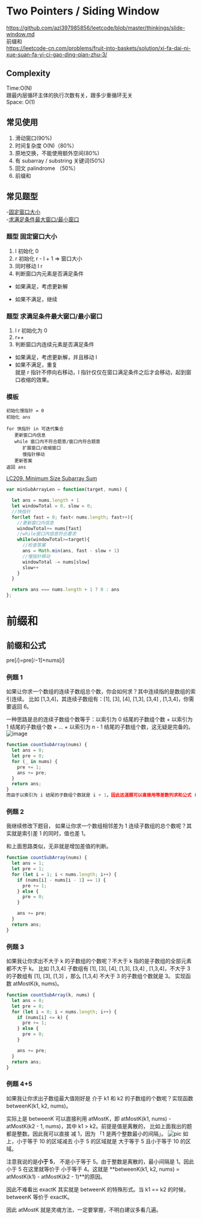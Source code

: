# Two Pointers / Siding Window

https://github.com/azl397985856/leetcode/blob/master/thinkings/slide-window.md  
前缀和  
https://leetcode-cn.com/problems/fruit-into-baskets/solution/xi-fa-dai-ni-xue-suan-fa-yi-ci-gao-ding-qian-zhu-3/

## Complexity

Time:O(N)  
跟最内层循环主体的执行次数有关，跟多少重循环无关  
Space: O(1)

## 常见使用

1. 滑动窗口(90%)
2. 时间复杂度 O(N)（80%）
3. 原地交换，不能使用额外空间(80%)
4. 有 subarray / substring 关键词(50%)
5. 回文 palindrome （50%）
6. 前缀和

## 常见题型

-[固定窗口大小](#题型-固定窗口大小)  
-[求满足条件最大窗口/最小窗口](#题型-求满足条件最大窗口/最小窗口)

### 题型 固定窗口大小

1. l 初始化 0
2. r 初始化 r - l + 1 => 窗口大小
3. 同时移动 l r
4. 判断窗口内元素是否满足条件

- 如果满足，考虑更新解

- 如果不满足，继续

### 题型 求满足条件最大窗口/最小窗口

1. l r 初始化为 0
2. r++
3. 判断窗口内连续元素是否满足条件

- 如果满足，考虑更新解，并且移动 l
- 如果不满足，重复  
  就是 r 指针不停向右移动，l 指针仅仅在窗口满足条件之后才会移动，起到窗口收缩的效果。

### 模板

```
初始化慢指针 = 0
初始化 ans

for 快指针 in 可迭代集合
   更新窗口内信息
   while 窗口内不符合题意/窗口内符合题意
      扩展窗口/收缩窗口
      慢指针移动
   更新答案
返回 ans
```

[LC209. Minimum Size Subarray Sum](https://leetcode-cn.com/problems/minimum-size-subarray-sum/)

```JavaScript
var minSubArrayLen = function(target, nums) {

  let ans = nums.length + 1
  let windowTotal = 0, slow = 0;
  //快指针
  for(let fast = 0; fast< nums.length; fast++){
    //更新窗口内信息
    windowTotal+= nums[fast]
    //while窗口内信息符合要求
    while(windowTotal>=target){
      //检查答案
      ans = Math.min(ans, fast - slow + 1)
      //慢指针移动
      windowTotal -= nums[slow]
      slow++
    }
  }

  return ans === nums.length + 1 ? 0 : ans
};
```

# 前缀和

## 前缀和公式

pre[𝑖]=pre[𝑖−1]+nums[𝑖]

### 例题 1

如果让你求一个数组的连续子数组总个数，你会如何求？其中连续指的是数组的索引连续。 比如 [1,3,4]，其连续子数组有：[1], [3], [4], [1,3], [3,4] , [1,3,4]，你需要返回 6。

一种思路是总的连续子数组个数等于：以索引为 0 结尾的子数组个数 + 以索引为 1 结尾的子数组个数 + ... + 以索引为 n - 1 结尾的子数组个数，这无疑是完备的。
![image](!https://pic.leetcode-cn.com/1601445881-ZCdAdB-007S8ZIlly1gj6m27kgbsj306u06gt8u.jpg)

```JavaScript
function countSubArray(nums) {
  let ans = 0;
  let pre = 0;
  for (_ in nums) {
    pre += 1;
    ans += pre;
  }
  return ans;
}
而由于以索引为 i 结尾的子数组个数就是 i + 1，因此这道题可以直接用等差数列求和公式 (1 + n) * n / 2，其中 n 数组长度。
```

### 例题 2

我继续修改下题目， 如果让你求一个数组相邻差为 1 连续子数组的总个数呢？其实就是索引差 1 的同时，值也差 1。

和上面思路类似，无非就是增加差值的判断。

```JavaScript
function countSubArray(nums) {
  let ans = 1;
  let pre = 1;
  for (let i = 1; i < nums.length; i++) {
    if (nums[i] - nums[i - 1] == 1) {
      pre += 1;
    } else {
      pre = 0;
    }

    ans += pre;
  }
  return ans;
}
```

### 例题 3

如果我让你求出不大于 k 的子数组的个数呢？不大于 k 指的是子数组的全部元素都不大于 k。 比如 [1,3,4] 子数组有 [1], [3], [4], [1,3], [3,4] , [1,3,4]，不大于 3 的子数组有 [1], [3], [1,3] ，那么 [1,3,4] 不大于 3 的子数组个数就是 3。 实现函数 atMostK(k, nums)。

```JavaScript
function countSubArray(k, nums) {
  let ans = 0;
  let pre = 0;
  for (let i = 0; i < nums.length; i++) {
    if (nums[i] <= k) {
      pre += 1;
    } else {
      pre = 0;
    }

    ans += pre;
  }
  return ans;
}

```

### 例题 4+5

如果我让你求出子数组最大值刚好是 介于 k1 和 k2 的子数组的个数呢？实现函数 betweenK(k1, k2, nums)。

实际上是 betweenK 可以直接利用 atMostK，即 atMostK(k1, nums) - atMostK(k2 - 1, nums)，其中 k1 > k2。前提是值是离散的， 比如上面我出的题都是整数。因此我可以直接 减 1，因为 「1 是两个整数最小的间隔」。
![pic](!https://mmbiz.qpic.cn/mmbiz_jpg/liaT5dytkaTfA9bBFIfOuOx0XicUIiauv7JkTgKUicV8XuBMqicPwia26Mcbn7x2x9PWpolPDtQwicOTicpfYhFyEjwTVA/640?wx_fmt=jpeg&tp=webp&wxfrom=5&wx_lazy=1&wx_co=1)
如上，小于等于 10 的区域减去 小于 5 的区域就是 大于等于 5 且小于等于 10 的区域。

注意我说的是**小于 5**， 不是小于等于 5。由于整数是离散的，最小间隔是 1。因此小于 5 在这里就等价于 小于等于 4。这就是 **betweenK(k1, k2, nums) = atMostK(k1) - atMostK(k2 - 1)**的原因。

因此不难看出 exactK 其实就是 betweenK 的特殊形式。当 k1 == k2 的时候， betweenK 等价于 exactK。

因此 atMostK 就是灵魂方法，一定要掌握，不明白建议多看几遍。
